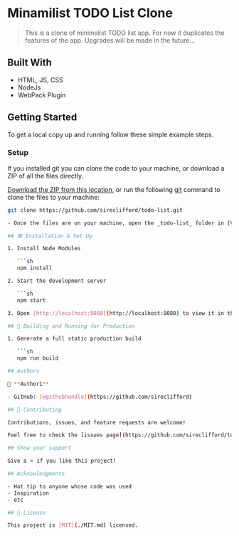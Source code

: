 # Minamilist TODO List Clone

> This is a clone of minimalist TODO list app. For now it duplicates the features of the app. Upgrades will be made in the future...


## Built With

- HTML, JS, CSS
- NodeJs
- WebPack Plugin

## Getting Started
To get a local copy up and running follow these simple example steps.

### Setup
If you installed git you can clone the code to your machine, or download a ZIP of all the files directly.

[Download the ZIP from this location](https://github.com/sireclifford/todo-list/archive/refs/heads/main.zip), or run the following [git](https://git-scm.com/downloads) command to clone the files to your machine:


```bash
git clone https://github.com/sireclifford/todo-list.git

- Once the files are on your machine, open the _todo-list_ folder in [Visual Studio Code](https://code.visualstudio.com/), and follow the steps in Installation & Set Up

## 🛠 Installation & Set Up

1. Install Node Modules

   ```sh
   npm install

2. Start the development server

   ```sh
   npm start   

3. Open [http://localhost:8080](http://localhost:8080) to view it in the browser.

## 🚀 Building and Running for Production

1. Generate a full static production build

   ```sh
   npm run build

## Authors

👤 **Author1**

- GitHub: [@githubhandle](https://github.com/sireclifford)

## 🤝 Contributing

Contributions, issues, and feature requests are welcome!

Feel free to check the [issues page](https://github.com/sireclifford/todo-list/issues).

## Show your support

Give a ⭐️ if you like this project!

## Acknowledgments

- Hat tip to anyone whose code was used
- Inspiration
- etc

## 📝 License

This project is [MIT](./MIT.md) licensed.
